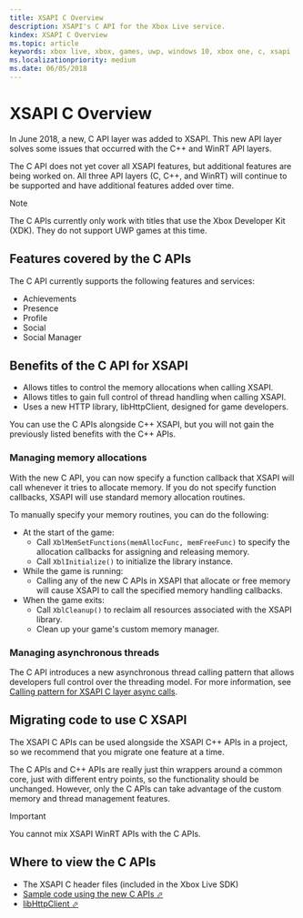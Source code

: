 ```yaml
---
title: XSAPI C Overview
description: XSAPI's C API for the Xbox Live service.
kindex: XSAPI C Overview
ms.topic: article
keywords: xbox live, xbox, games, uwp, windows 10, xbox one, c, xsapi
ms.localizationpriority: medium
ms.date: 06/05/2018
---
```


# XSAPI C Overview

In June 2018, a new, C API layer was added to XSAPI.
This new API layer solves some issues that occurred with the C++ and WinRT API layers.

The C API does not yet cover all XSAPI features, but additional features are being worked on.
All three API layers (C, C++, and WinRT) will continue to be supported and have additional features added over time.

> [!NOTE]
> The C APIs currently only work with titles that use the Xbox Developer Kit (XDK). They do not support UWP games at this time.


## Features covered by the C APIs

The C API currently supports the following features and services:

- Achievements
- Presence
- Profile
- Social
- Social Manager


## Benefits of the C API for XSAPI

- Allows titles to control the memory allocations when calling XSAPI.
- Allows titles to gain full control of thread handling when calling XSAPI.
- Uses a new HTTP library, libHttpClient, designed for game developers.

You can use the C APIs alongside C++ XSAPI, but you will not gain the previously listed benefits with the C++ APIs.


### Managing memory allocations

With the new C API, you can now specify a function callback that XSAPI will call whenever it tries to allocate memory.
If you do not specify function callbacks, XSAPI will use standard memory allocation routines.

To manually specify your memory routines, you can do the following:

- At the start of the game:
  - Call `XblMemSetFunctions(memAllocFunc, memFreeFunc)` to specify the allocation callbacks for assigning and releasing memory.
  - Call `XblInitialize()` to initialize the library instance.
- While the game is running:
  - Calling any of the new C APIs in XSAPI that allocate or free memory will cause XSAPI to call the specified memory handling callbacks.
- When the game exits:
  - Call `XblCleanup()` to reclaim all resources associated with the XSAPI library.
  - Clean up your game's custom memory manager.


### Managing asynchronous threads

The C API introduces a new asynchronous thread calling pattern that allows developers full control over the threading model.
For more information, see [Calling pattern for XSAPI C layer async calls](../xasync/live-flatc-async-patterns.md).


## Migrating code to use C XSAPI

The XSAPI C APIs can be used alongside the XSAPI C++ APIs in a project, so we recommend that you migrate one feature at a time.

The C APIs and C++ APIs are really just thin wrappers around a common core, just with different entry points, so the functionality should be unchanged.
However, only the C APIs can take advantage of the custom memory and thread management features.

> [!IMPORTANT]
> You cannot mix XSAPI WinRT APIs with the C APIs.


## Where to view the C APIs

<!-- todo: link to the XSAPI C API Reference -->
- The XSAPI C header files (included in the Xbox Live SDK)
- <a href="https://github.com/Microsoft/xbox-live-samples" target="_blank">Sample code using the new C APIs &#11008;</a>
- <a href="https://github.com/Microsoft/libHttpClient" target="_blank">libHttpClient &#11008;</a>
